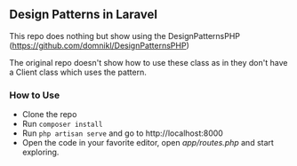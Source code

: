 ## Design Patterns in Laravel

This repo does nothing but show using the DesignPatternsPHP (https://github.com/domnikl/DesignPatternsPHP)

The original repo doesn't show how to use these class as in they don't have a Client class which uses the pattern.

### How to Use

* Clone the repo
* Run `composer install`
* Run `php artisan serve` and go to http://localhost:8000
* Open the code in your favorite editor, open *app/routes.php* and start exploring.


